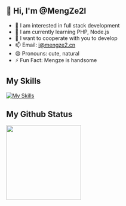 ## 👋 Hi, I'm @MengZe2l

- 👀 I am interested in full stack development
- 🌱 I am currently learning PHP, Node.js
- 💞️ I want to cooperate with you to develop
- 📫 Email: i@mengze2.cn
- 😄 Pronouns: cute, natural
- ⚡ Fun Fact: Mengze is handsome

## My Skills

[![My Skills](https://skillicons.dev/icons?i=html,css,tailwind,js,react,vite,ts,next,expressjs,nodejs,mongodb,firebase,md,git,github,vscode,jest,styledcomponents,postman,stackoverflow,php,nginx,vue,c,java,ruby,python,gitlab,kt&perline=13)](#)

## My Github Status

<img height=200 align="center" src="https://my-stats-43gk.vercel.app/api?username=MengZe2l&show_icons=true&theme=radical&hide=contribs,issues&show=discussions_answered&rank_icon=github&include_all_commits=true&card_width=150" />

<!---
MengZe2l/MengZe2l is a ✨ special ✨ repository because its `README.md` (this file) appears on your GitHub profile.
You can click the Preview link to take a look at your changes.
--->
